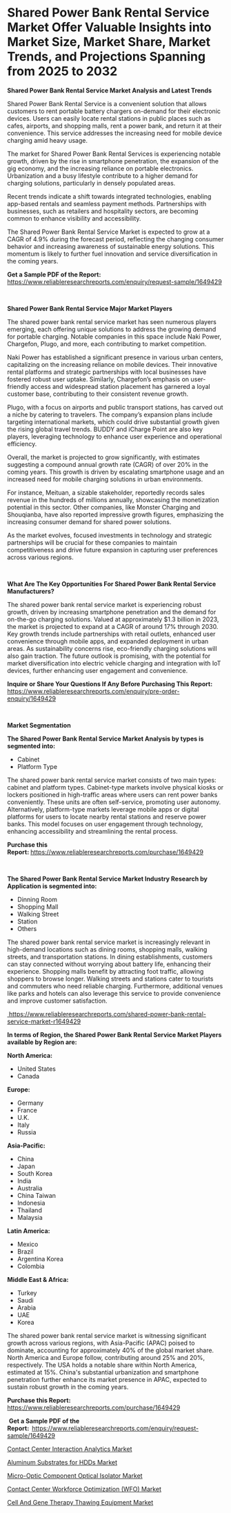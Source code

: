<p><h1>Shared Power Bank Rental Service Market Offer Valuable Insights into Market Size, Market Share, Market Trends, and Projections Spanning from 2025 to 2032</h1></p><p><strong>Shared Power Bank Rental Service Market Analysis and Latest Trends</strong></p>
<p><p>Shared Power Bank Rental Service is a convenient solution that allows customers to rent portable battery chargers on-demand for their electronic devices. Users can easily locate rental stations in public places such as cafes, airports, and shopping malls, rent a power bank, and return it at their convenience. This service addresses the increasing need for mobile device charging amid heavy usage.</p><p>The market for Shared Power Bank Rental Services is experiencing notable growth, driven by the rise in smartphone penetration, the expansion of the gig economy, and the increasing reliance on portable electronics. Urbanization and a busy lifestyle contribute to a higher demand for charging solutions, particularly in densely populated areas. </p><p>Recent trends indicate a shift towards integrated technologies, enabling app-based rentals and seamless payment methods. Partnerships with businesses, such as retailers and hospitality sectors, are becoming common to enhance visibility and accessibility. </p><p>The Shared Power Bank Rental Service Market is expected to grow at a CAGR of 4.9% during the forecast period, reflecting the changing consumer behavior and increasing awareness of sustainable energy solutions. This momentum is likely to further fuel innovation and service diversification in the coming years.</p></p>
<p><strong>Get a Sample PDF of the Report:&nbsp;</strong> <a href="https://www.reliableresearchreports.com/enquiry/request-sample/1649429?utm_campaign=40&utm_medium=2&utm_source=Github&utm_content=ia&utm_term=26032025&utm_id=shared-power-bank-rental-service">https://www.reliableresearchreports.com/enquiry/request-sample/1649429</a></p>
<p>&nbsp;</p>
<p><strong>Shared Power Bank Rental Service Major Market Players</strong></p>
<p><p>The shared power bank rental service market has seen numerous players emerging, each offering unique solutions to address the growing demand for portable charging. Notable companies in this space include Naki Power, Chargefon, Plugo, and more, each contributing to market competition.</p><p>Naki Power has established a significant presence in various urban centers, capitalizing on the increasing reliance on mobile devices. Their innovative rental platforms and strategic partnerships with local businesses have fostered robust user uptake. Similarly, Chargefon’s emphasis on user-friendly access and widespread station placement has garnered a loyal customer base, contributing to their consistent revenue growth.</p><p>Plugo, with a focus on airports and public transport stations, has carved out a niche by catering to travelers. The company’s expansion plans include targeting international markets, which could drive substantial growth given the rising global travel trends. BUDDY and iCharge Point are also key players, leveraging technology to enhance user experience and operational efficiency.</p><p>Overall, the market is projected to grow significantly, with estimates suggesting a compound annual growth rate (CAGR) of over 20% in the coming years. This growth is driven by escalating smartphone usage and an increased need for mobile charging solutions in urban environments.</p><p>For instance, Meituan, a sizable stakeholder, reportedly records sales revenue in the hundreds of millions annually, showcasing the monetization potential in this sector. Other companies, like Monster Charging and Shouqianba, have also reported impressive growth figures, emphasizing the increasing consumer demand for shared power solutions.</p><p>As the market evolves, focused investments in technology and strategic partnerships will be crucial for these companies to maintain competitiveness and drive future expansion in capturing user preferences across various regions.</p></p>
<p>&nbsp;</p>
<p><strong>What Are The Key Opportunities For Shared Power Bank Rental Service Manufacturers?</strong></p>
<p><p>The shared power bank rental service market is experiencing robust growth, driven by increasing smartphone penetration and the demand for on-the-go charging solutions. Valued at approximately $1.3 billion in 2023, the market is projected to expand at a CAGR of around 17% through 2030. Key growth trends include partnerships with retail outlets, enhanced user convenience through mobile apps, and expanded deployment in urban areas. As sustainability concerns rise, eco-friendly charging solutions will also gain traction. The future outlook is promising, with the potential for market diversification into electric vehicle charging and integration with IoT devices, further enhancing user engagement and convenience.</p></p>
<p><strong>Inquire or Share Your Questions If Any Before Purchasing This Report:</strong> <a href="https://www.reliableresearchreports.com/enquiry/pre-order-enquiry/1649429?utm_campaign=40&utm_medium=2&utm_source=Github&utm_content=ia&utm_term=26032025&utm_id=shared-power-bank-rental-service">https://www.reliableresearchreports.com/enquiry/pre-order-enquiry/1649429</a></p>
<p>&nbsp;</p>
<p><strong>Market Segmentation</strong></p>
<p><strong>The Shared Power Bank Rental Service Market Analysis by types is segmented into:</strong></p>
<p><ul><li>Cabinet</li><li>Platform Type</li></ul></p>
<p><p>The shared power bank rental service market consists of two main types: cabinet and platform types. Cabinet-type markets involve physical kiosks or lockers positioned in high-traffic areas where users can rent power banks conveniently. These units are often self-service, promoting user autonomy. Alternatively, platform-type markets leverage mobile apps or digital platforms for users to locate nearby rental stations and reserve power banks. This model focuses on user engagement through technology, enhancing accessibility and streamlining the rental process.</p></p>
<p><strong>Purchase this Report:&nbsp;</strong><a href="https://www.reliableresearchreports.com/purchase/1649429?utm_campaign=40&utm_medium=2&utm_source=Github&utm_content=ia&utm_term=26032025&utm_id=shared-power-bank-rental-service">https://www.reliableresearchreports.com/purchase/1649429</a></p>
<p>&nbsp;</p>
<p><strong>The Shared Power Bank Rental Service Market Industry Research by Application is segmented into:</strong></p>
<p><ul><li>Dinning Room</li><li>Shopping Mall</li><li>Walking Street</li><li>Station</li><li>Others</li></ul></p>
<p><p>The shared power bank rental service market is increasingly relevant in high-demand locations such as dining rooms, shopping malls, walking streets, and transportation stations. In dining establishments, customers can stay connected without worrying about battery life, enhancing their experience. Shopping malls benefit by attracting foot traffic, allowing shoppers to browse longer. Walking streets and stations cater to tourists and commuters who need reliable charging. Furthermore, additional venues like parks and hotels can also leverage this service to provide convenience and improve customer satisfaction.</p></p>
<p><a href="https://www.reliableresearchreports.com/shared-power-bank-rental-service-market-r1649429?utm_campaign=40&utm_medium=2&utm_source=Github&utm_content=ia&utm_term=26032025&utm_id=shared-power-bank-rental-service">&nbsp;https://www.reliableresearchreports.com/shared-power-bank-rental-service-market-r1649429</a></p>
<p><strong>In terms of Region, the Shared Power Bank Rental Service Market Players available by Region are:</strong></p>
<p>
    <p> <strong> North America: </strong>
        <ul>
            <li>United States</li>
            <li>Canada</li>
        </ul>
        </p> 
    <p> <strong> Europe: </strong>
        <ul>
            <li>Germany</li>
            <li>France</li>
            <li>U.K.</li>
            <li>Italy</li>
            <li>Russia</li>
        </ul>
        </p> 
    <p> <strong> Asia-Pacific: </strong>
        <ul>
            <li>China</li>
            <li>Japan</li>
            <li>South Korea</li>
            <li>India</li>
            <li>Australia</li>
            <li>China Taiwan</li>
            <li>Indonesia</li>
            <li>Thailand</li>
            <li>Malaysia</li>
        </ul>
        </p> 
    <p> <strong> Latin America: </strong>
        <ul>
            <li>Mexico</li>
            <li>Brazil</li>
            <li>Argentina Korea</li>
            <li>Colombia</li>
        </ul>
        </p> 
    <p> <strong> Middle East & Africa: </strong>
        <ul>
            <li>Turkey</li>
            <li>Saudi</li>
            <li>Arabia</li>
            <li>UAE</li>
            <li>Korea</li>
        </ul>
    </p>
    </p>
<p><p>The shared power bank rental service market is witnessing significant growth across various regions, with Asia-Pacific (APAC) poised to dominate, accounting for approximately 40% of the global market share. North America and Europe follow, contributing around 25% and 20%, respectively. The USA holds a notable share within North America, estimated at 15%. China's substantial urbanization and smartphone penetration further enhance its market presence in APAC, expected to sustain robust growth in the coming years.</p></p>
<p><strong>Purchase this Report: </strong><a href="https://www.reliableresearchreports.com/purchase/1649429?utm_campaign=40&utm_medium=2&utm_source=Github&utm_content=ia&utm_term=26032025&utm_id=shared-power-bank-rental-service">https://www.reliableresearchreports.com/purchase/1649429</a></p>
<p>&nbsp;<strong>Get a Sample PDF of the Report:&nbsp;&nbsp;</strong><a href="https://www.reliableresearchreports.com/enquiry/request-sample/1649429?utm_campaign=40&utm_medium=2&utm_source=Github&utm_content=ia&utm_term=26032025&utm_id=shared-power-bank-rental-service">https://www.reliableresearchreports.com/enquiry/request-sample/1649429</a></p>
<p><strong></strong></p>
<p><p><a href="https://github.com/cordaysamaya/Market-Research-Report-List-1/blob/main/contact-center-interaction-analytics-market.md?utm_campaign=40&utm_medium=2&utm_source=Github&utm_content=ia&utm_term=26032025&utm_id=shared-power-bank-rental-service">Contact Center Interaction Analytics Market</a></p><p><a href="https://github.com/botocniveda/Market-Research-Report-List-1/blob/main/aluminum-substrates-for-hdds-market.md?utm_campaign=40&utm_medium=2&utm_source=Github&utm_content=ia&utm_term=26032025&utm_id=shared-power-bank-rental-service">Aluminum Substrates for HDDs Market</a></p><p><a href="https://github.com/muoioconzej8/Market-Research-Report-List-1/blob/main/micro-optic-component-optical-isolator-market.md?utm_campaign=40&utm_medium=2&utm_source=Github&utm_content=ia&utm_term=26032025&utm_id=shared-power-bank-rental-service">Micro-Optic Component Optical Isolator Market</a></p><p><a href="https://github.com/obajimlaweh59/Market-Research-Report-List-1/blob/main/contact-center-workforce-optimization-wfo-market.md?utm_campaign=40&utm_medium=2&utm_source=Github&utm_content=ia&utm_term=26032025&utm_id=shared-power-bank-rental-service">Contact Center Workforce Optimization (WFO) Market</a></p><p><a href="https://github.com/kuciakkukalo/Market-Research-Report-List-1/blob/main/cell-and-gene-therapy-thawing-equipment-market.md?utm_campaign=40&utm_medium=2&utm_source=Github&utm_content=ia&utm_term=26032025&utm_id=shared-power-bank-rental-service">Cell And Gene Therapy Thawing Equipment Market</a></p></p>